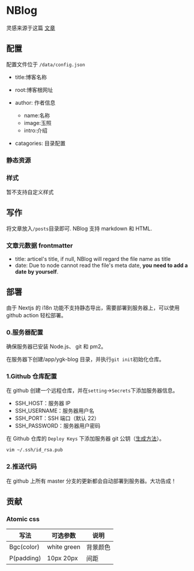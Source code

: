 # NBlog

灵感来源于这篇 [文章](https://dev.to/tinacms/creating-a-markdown-blog-with-next-js-52hk)

## 配置

配置文件位于 `/data/config.json`

-   title:博客名称

*   root:博客根网址

*   author: 作者信息
    -   name:名称
    -   image:玉照
    -   intro:介绍
*   catagories: 目录配置

### 静态资源

### 样式

暂不支持自定义样式

## 写作

将文章放入`/posts`目录即可. NBlog 支持 markdown 和 HTML.

### 文章元数据 frontmatter

-   title: articel's title, if null, NBlog will regard the file name as title
-   date: Due to node cannot read the file's meta date, **you need to add a date by yourself**.

## 部署

由于 Nextjs 的 i18n 功能不支持静态导出，需要部署到服务器上，可以使用 github action 轻松部署。

### 0.服务器配置

确保服务器已安装 Node.js、 git 和 pm2。

在服务器下创建/app/ygk-blog 目录，并执行`git init`初始化仓库。

### 1.Github 仓库配置

在 github 创建一个远程仓库，并在`setting`->`Secrets`下添加服务器信息。

-   SSH_HOST：服务器 IP
-   SSH_USERNAME：服务器用户名
-   SSH_PORT：SSH 端口（默认 22）
-   SSH_PASSWORD：服务器用户密码

在 Github 仓库的 `Deploy Keys` 下添加服务器 git 公钥（[生成方法](https://git-scm.com/book/zh/v2/%E6%9C%8D%E5%8A%A1%E5%99%A8%E4%B8%8A%E7%9A%84-Git-%E7%94%9F%E6%88%90-SSH-%E5%85%AC%E9%92%A5)）。

```sh
vim ~/.ssh/id_rsa.pub
```

### 2.推送代码

在 github 上所有 master 分支的更新都会自动部署到服务器。大功告成！

## 贡献

### Atomic css

| 写法       | 可选参数    | 说明     |
| ---------- | ----------- | -------- |
| Bgc(color) | white green | 背景颜色 |
| P(padding) | 10px 20px   | 间距     |
